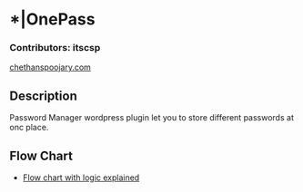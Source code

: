 # *|OnePass

### Contributors: itscsp
[chethanspoojary.com](https://chethanspoojary.com)

## Description
Password Manager wordpress plugin let you to store different passwords at onc place.

## Flow Chart
- [Flow chart with logic explained ](https://drive.google.com/file/d/1EItJ-AKWl6XMJ_txb69lvWmE9cUgUKwr/view?usp=sharing)
 
 